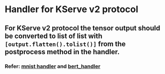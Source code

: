 # Handler for KServe v2 protocol

## For KServe v2 protocol the tensor output should be converted to list of list with `[output.flatten().tolist()]` from the postprocess method in the handler.

### Refer: [mnist handler](./mnist_handler.py) and [bert_handler](./bert_handler.py)
